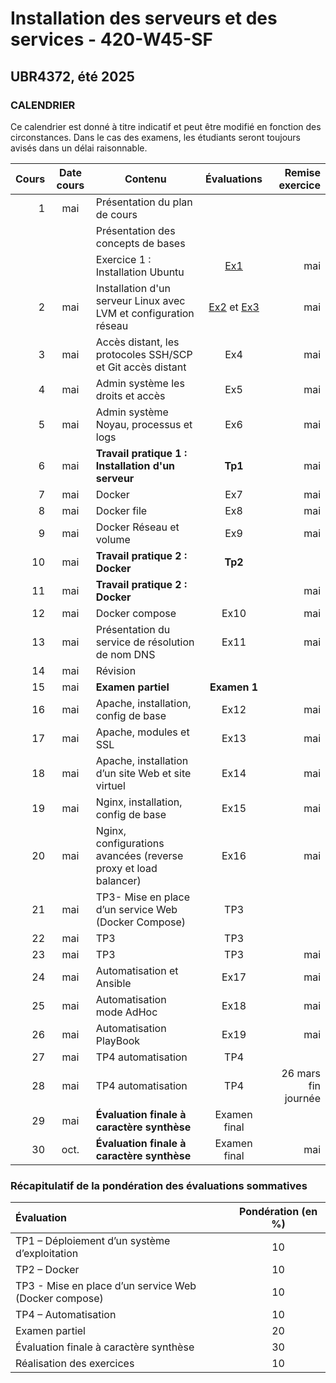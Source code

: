 # Installation des serveurs et des services - 420-W45-SF
## UBR4372, été 2025

### CALENDRIER

Ce calendrier est donné à titre indicatif et peut être modifié en fonction des circonstances. Dans le cas des examens, les étudiants seront toujours avisés dans un délai raisonnable.  

|Cours	|Date cours |Contenu|Évaluations|  Remise exercice   |
|----------:|:-------------:|----------------|:------:|------:|
|1|	 mai |Présentation du plan de cours |||
| || Présentation des concepts de bases|||
| ||Exercice 1 : Installation Ubuntu |[Ex1](Exercices/)| mai|
|2|	 mai|Installation d'un serveur Linux avec LVM et configuration réseau	 |[Ex2](Exercices/Exercice02_InstallationServeur.md) et [Ex3](Exercices/)| mai|
|3|  mai|Accès distant, les protocoles SSH/SCP et Git accès distant |Ex4| mai|
|4|	 mai|Admin système les droits et accès |Ex5| mai|
|5|	 mai|Admin système Noyau, processus et logs |Ex6| mai|
|6|	 mai|**Travail pratique 1 : Installation d'un serveur** |**Tp1**| mai|
|7|	 mai|Docker	 |Ex7| mai|
|8|	 mai|Docker file	 |Ex8 | mai|
|9|	 mai|Docker Réseau et volume	 |Ex9 | mai|
|10| mai |**Travail pratique 2 : Docker** |**Tp2**||
|11| mai |**Travail pratique 2 : Docker** | | mai|
|12| mai|Docker compose |Ex10| mai|
|13| mai|	Présentation du service de résolution de nom DNS |Ex11| mai|
|14| mai| Révision	 |||
|15| mai|	**Examen partiel** |**Examen 1**||
|16| mai|	Apache, installation, config de base|Ex12| mai |
|17| mai|	Apache, modules et SSL	 |Ex13| mai|
|18| mai|	Apache, installation d’un site Web et site virtuel|Ex14| mai|
|19| mai|	Nginx, installation, config de base|Ex15| mai|
|20| mai|	Nginx, configurations avancées (reverse proxy et load balancer) |Ex16| mai|  
|21| mai| TP3- Mise en place d’un service Web (Docker Compose)|TP3||
|22| mai|	TP3	|TP3||
|23| mai| TP3	|TP3| mai|
|24| mai| Automatisation et Ansible|Ex17| mai|
|25| mai|Automatisation mode AdHoc|Ex18| mai|
|26| mai|	Automatisation PlayBook	|Ex19| mai|
|27| mai|	 TP4 automatisation	|TP4||
|28| mai|	 TP4 automatisation	|TP4|26 mars fin journée|
|29| mai|	**Évaluation finale à caractère synthèse**|Examen final|||
|30| oct.|	**Évaluation finale à caractère synthèse** |Examen final| mai|

### Récapitulatif de la pondération des évaluations sommatives

|Évaluation | Pondération (en %) |
|:-------------|:------:|
|TP1 – Déploiement d’un système d’exploitation| 10|
|TP2 – Docker	|10|
|TP3 - Mise en place d’un service Web (Docker compose)| 10|
|TP4 – Automatisation	| 10|
|Examen partiel	| 20|
|Évaluation finale à caractère synthèse	 |30|
|Réalisation des exercices	|10|
